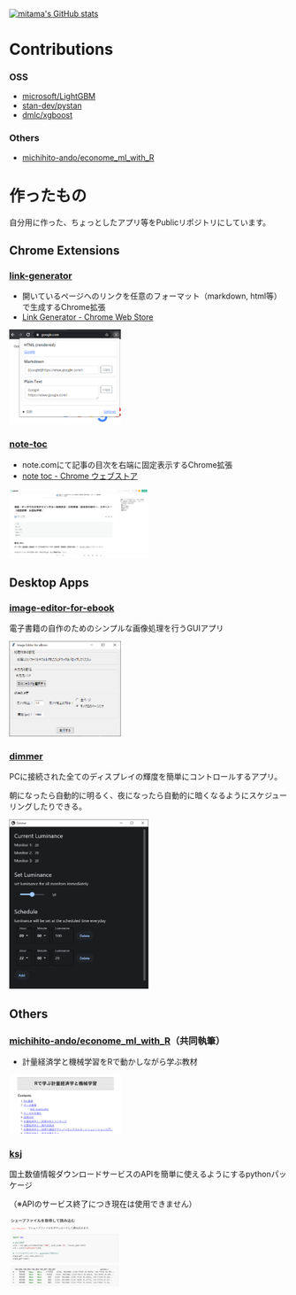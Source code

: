[![mitama's GitHub stats](https://github-readme-stats.vercel.app/api?username=nigimitama)](https://github.com/anuraghazra/github-readme-stats)

# Contributions

### OSS

- [microsoft/LightGBM](https://github.com/microsoft/LightGBM)
- [stan-dev/pystan](https://github.com/stan-dev/pystan)
- [dmlc/xgboost](https://github.com/dmlc/xgboost)

### Others

- [michihito-ando/econome_ml_with_R](https://github.com/michihito-ando/econome_ml_with_R)

# 作ったもの

自分用に作った、ちょっとしたアプリ等をPublicリポジトリにしています。

## Chrome Extensions

### [link-generator](https://github.com/nigimitama/link-generator)

- 開いているページへのリンクを任意のフォーマット（markdown, html等）で生成するChrome拡張
- [Link Generator - Chrome Web Store](https://chrome.google.com/webstore/detail/link-generator/dcepleilgmacpdjlcbgjaddnoejognkc)

<a href="https://chrome.google.com/webstore/detail/link-generator/dcepleilgmacpdjlcbgjaddnoejognkc">
  <img src="https://github.com/nigimitama/link-generator/raw/main/images/image-20210228191309904.png" width="40%">
</a>

### [note-toc](https://github.com/nigimitama/note-toc)

- note.comにて記事の目次を右端に固定表示するChrome拡張
- [note toc - Chrome ウェブストア](https://chrome.google.com/webstore/detail/note-toc/dddpojfjpcidbebhjijlchdkfmegoidg?hl=ja)

<a href="https://chrome.google.com/webstore/detail/note-toc/dddpojfjpcidbebhjijlchdkfmegoidg?hl=ja">
  <img src="https://github.com/nigimitama/note-toc/raw/main/images/image-20220130222521595.png" width="50%">
</a>

## Desktop Apps

### [image-editor-for-ebook](https://github.com/nigimitama/image-editor-for-ebook)

電子書籍の自作のためのシンプルな画像処理を行うGUIアプリ

<a href="https://github.com/nigimitama/image-editor-for-ebook">
  <img src="https://raw.githubusercontent.com/nigimitama/image-editor-for-ebook/master/README.assets/image-20230107154633566.png" width="40%">
</a>



### [dimmer](https://github.com/nigimitama/dimmer)

PCに接続された全てのディスプレイの輝度を簡単にコントロールするアプリ。

朝になったら自動的に明るく、夜になったら自動的に暗くなるようにスケジューリングしたりできる。

<a href="https://github.com/nigimitama/dimmer">
  <img src="images/dimmer.png" width="50%">
</a>



## Others

### [michihito-ando/econome_ml_with_R](https://github.com/michihito-ando/econome_ml_with_R)（共同執筆）

- 計量経済学と機械学習をRで動かしながら学ぶ教材

<a href="https://michihito-ando.github.io/econome_ml_with_R/">
  <img src="images/econome_ml_with_R.png" width="40%">
</a>


### [ksj](https://github.com/nigimitama/ksj)

国土数値情報ダウンロードサービスのAPIを簡単に使えるようにするpythonパッケージ

（※APIのサービス終了につき現在は使用できません）

<a href="https://github.com/nigimitama/ksj">
  <img src="images/ksj-example.png" width="40%">
</a>

